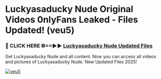 # Luckyasaducky Nude Original Videos 0nlyFans Leaked - Files Updated! (veu5)

<h3>🔴 CLICK HERE 🌐==►► <a href="https://tinyurl.com/4mcuefdz" rel="nofollow">Luckyasaducky Nude Updated Files</a></h3>

Get Luckyasaducky Nude and all content. Now you can access all videos and pictures of Luckyasaducky Nude. New Updated Files 2025!

[![veu5](https://i.imgur.com/StAQSOY.gif)](https://tinyurl.com/4mcuefdz)
